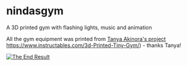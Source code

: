 # nindasgym
A 3D printed gym with flashing lights, music and animation

All the gym equipment was printed from [Tanya Akinora's project]() https://www.instructables.com/3d-Printed-Tiny-Gym/) - thanks Tanya!

[![The End Result](https://youtube.com/vi/ekH63PJm3gI/0.jpg)](https://youtube.com/watch?v=ekH63PJm3gI)